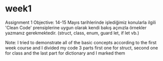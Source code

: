 # week1
Assignment 1
Objective:
14-15 Mayıs tarihlerinde işlediğimiz konularla ilgili 'Clean Code' prensiplerine uygun olarak kendi bakış açınızla örnekler yazmanız gerekmektedir.
  (struct, class, enum, guard let, if let vb.)

Note:
I tried to demonstrate all of the basic concepts according to the first week course and I divided my code 3 parts first one for struct, second one for class and the last part for dictionary and I marked them
